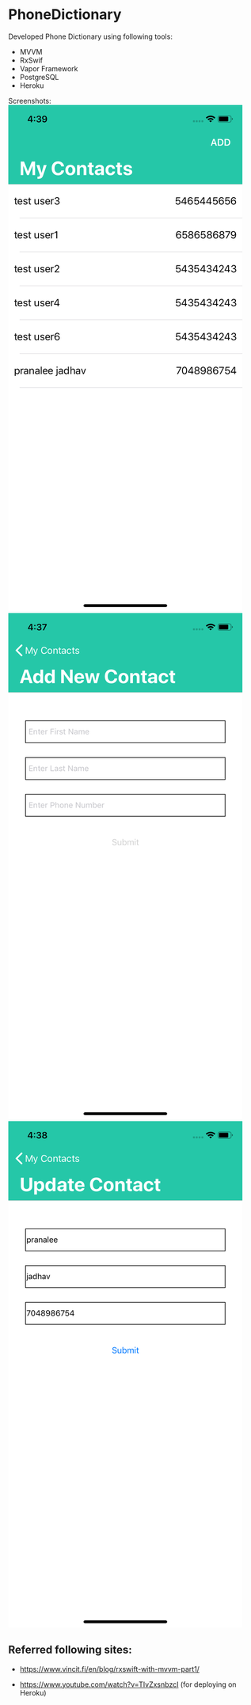 # PhoneDictionary
Developed Phone Dictionary using following tools:

- MVVM
- RxSwif
- Vapor Framework
- PostgreSQL
- Heroku

Screenshots:
![Contact List](https://raw.githubusercontent.com/pranaleejadhav/PhoneDictionary/master/screenshots/image1.png)
![Add Contact](https://raw.githubusercontent.com/pranaleejadhav/PhoneDictionary/master/screenshots/image2.png)
![Update Contact](https://raw.githubusercontent.com/pranaleejadhav/PhoneDictionary/master/screenshots/image3.png)


## Referred following sites:

- https://www.vincit.fi/en/blog/rxswift-with-mvvm-part1/

- https://www.youtube.com/watch?v=TIvZxsnbzcI (for deploying on Heroku)
